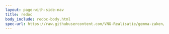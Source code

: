 ```yaml
---
layout: page-with-side-nav
title: redoc
body_include: redoc-body.html
spec-url: https://raw.githubusercontent.com/VNG-Realisatie/gemma-zaken/master/api-specificatie/drc/1.1.x/1.1.1/openapi.yaml
---
```

<redoc spec-url='{{ page.spec-url}}'></redoc>
